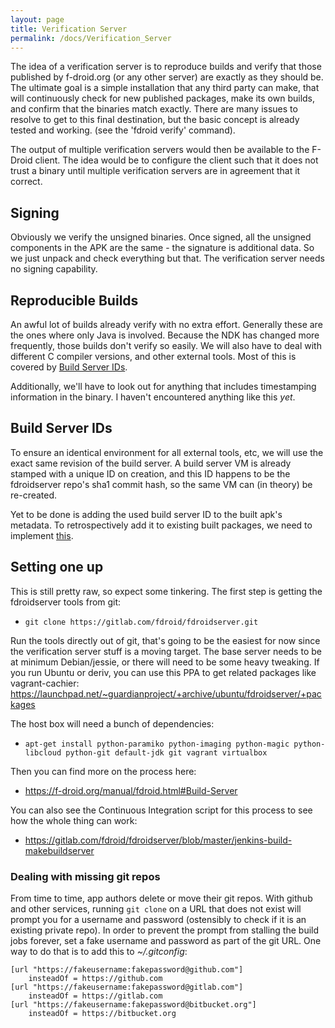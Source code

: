 ```yaml
---
layout: page
title: Verification Server
permalink: /docs/Verification_Server
---
```


The idea of a verification server is to reproduce builds and verify that
those published by f-droid.org (or any other server) are exactly as they
should be. The ultimate goal is a simple installation that any third
party can make, that will continuously check for new published packages,
make its own builds, and confirm that the binaries match exactly. There
are many issues to resolve to get to this final destination, but the
basic concept is already tested and working. (see the 'fdroid verify'
command).

The output of multiple verification servers would then be available to
the F-Droid client. The idea would be to configure the client such that
it does not trust a binary until multiple verification servers are in
agreement that it correct.

## Signing

Obviously we verify the unsigned binaries. Once signed, all the unsigned
components in the APK are the same - the signature is additional data.
So we just unpack and check everything but that. The verification server
needs no signing capability.


## Reproducible Builds

An awful lot of builds already verify with no extra effort. Generally
these are the ones where only Java is involved. Because the NDK has
changed more frequently, those builds don't verify so easily. We will
also have to deal with different C compiler versions, and other external
tools. Most of this is covered by [Build Server IDs](#Build-Server-IDs).

Additionally, we'll have to look out for anything that includes
timestamping information in the binary. I haven't encountered anything
like this *yet*.

## Build Server IDs<a name="Build-Server-IDs"></a>

To ensure an identical environment for all external tools, etc, we will
use the exact same revision of the build server. A build server VM is
already stamped with a unique ID on creation, and this ID happens to be
the fdroidserver repo's sha1 commit hash, so the same VM can (in theory)
be re-created.

Yet to be done is adding the used build server ID to the built apk's
metadata. To retrospectively add it to existing built packages, we need
to implement
[this](https://f-droid.org/repository/issues/?do=view_issue&issue=420).

## Setting one up

This is still pretty raw, so expect some tinkering. The first step is
getting the fdroidserver tools from git:

- `git clone https://gitlab.com/fdroid/fdroidserver.git`

Run the tools directly out of git, that's going to be the easiest for
now since the verification server stuff is a moving target. The base
server needs to be at minimum Debian/jessie, or there will need to be
some heavy tweaking. If you run Ubuntu or deriv, you can use this PPA to
get related packages like vagrant-cachier:
<https://launchpad.net/~guardianproject/+archive/ubuntu/fdroidserver/+packages>

The host box will need a bunch of dependencies:

-   `apt-get install python-paramiko python-imaging
    python-magic python-libcloud python-git default-jdk git vagrant
    virtualbox`

Then you can find more on the process here:

-   <https://f-droid.org/manual/fdroid.html#Build-Server>

You can also see the Continuous Integration script for this process to
see how the whole thing can work:

-   <https://gitlab.com/fdroid/fdroidserver/blob/master/jenkins-build-makebuildserver>

### Dealing with missing git repos

From time to time, app authors delete or move their git repos. With
github and other services, running `git clone` on
a URL that does not exist will prompt you for a username and password
(ostensibly to check if it is an existing private repo). In order to
prevent the prompt from stalling the build jobs forever, set a fake
username and password as part of the git URL. One way to do that is to
add this to <em>\~/.gitconfig</em>:

```
[url "https://fakeusername:fakepassword@github.com"]
    insteadOf = https://github.com
[url "https://fakeusername:fakepassword@gitlab.com"]
    insteadOf = https://gitlab.com
[url "https://fakeusername:fakepassword@bitbucket.org"]
    insteadOf = https://bitbucket.org

```

